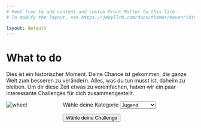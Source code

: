 ```yaml
---
# Feel free to add content and custom Front Matter to this file.
# To modify the layout, see https://jekyllrb.com/docs/themes/#overriding-theme-defaults

layout: default
---
```

<head>
  <script>
    let root = "";
    function getChallenge()
    {
      var e = document.getElementById("age");
      var strUser = e.options[e.selectedIndex].value;
      window.location.assign("router.html#"+strUser);
    }
  </script>
  
  <style>
  .row {
    display: flex;
  }

  .nexttowheel{
    flex: 70%;
  }
  .wheel {
    flex: 30%;
  }
  </style>
</head>

# What to do

Dies ist ein historischer Moment. Deine Chance ist gekommen, die ganze Welt zum besseren zu verändern.
Alles, was du tun musst ist, daheim zu bleiben. Um dir diese Zeit etwas zu vereinfachen, haben wir ein
paar interessante Challenges für dich zusammengestellt.
 <div class="row">
  <div class="wheel">
     <img src="https://imgur.com/download/Gicyf3F" alt="wheel"> 
  </div>
  <div class="nexttowheel">
    <label for="age">Wähle deine Kategorie</label>
    <select id="age">
     <!-- <option value="Elt">Eltern</option> -->
      <option value="Jug">Jugend</option>
      <option value="Erw">Erwachsene</option>
      <!-- <option value="Fam">Familie/WG/Paar</option> -->
    </select>
    <br>
    <p><button type="button" onclick="getChallenge();">Wähle deine Challenge</button></p>
    
  </div>
</div> 
